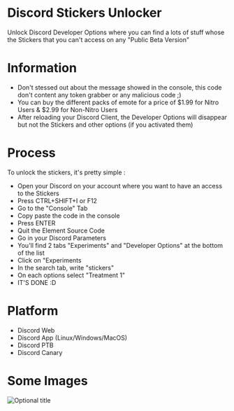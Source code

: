 # Discord Stickers Unlocker
Unlock Discord Developer Options where you can find a lots of stuff whose the Stickers that you can't access on any "Public Beta Version"

# Information
- Don't stessed out about the message showed in the console, this code don't content any token grabber or any malicious code ;)
- You can buy the different packs of emote for a price of $1.99 for Nitro Users & $2.99 for Non-Nitro Users
- After reloading your Discord Client, the Developer Options will disappear but not the Stickers and other options (if you activated them)

# Process
To unlock the stickers, it's pretty simple :
- Open your Discord on your account where you want to have an access to the Stickers
- Press CTRL+SHIFT+I or F12
- Go to the "Console" Tab
- Copy paste the code in the console
- Press ENTER
- Quit the Element Source Code
- Go in your Discord Parameters
- You'll find 2 tabs "Experiments" and "Developer Options" at the bottom of the list
- Click on "Experiments
- In the search tab, write "stickers"
- On each options select "Treatment 1"
- IT'S DONE :D

# Platform
- Discord Web
- Discord App (Linux/Windows/MacOS)
- Discord PTB
- Discord Canary

# Some Images
![](https://support.discord.com/hc/article_attachments/360094969334/image17.gif "Optional title")
